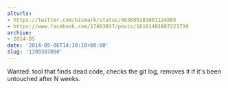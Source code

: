 ```yaml
---
alturls:
- https://twitter.com/bismark/status/463689181081124865
- https://www.facebook.com/17803937/posts/10101401887223739
archive:
- 2014-05
date: '2014-05-06T14:38:10+00:00'
slug: '1399387090'
---
```


Wanted: tool that finds dead code, checks the git log, removes it if it's been untouched after N weeks.

